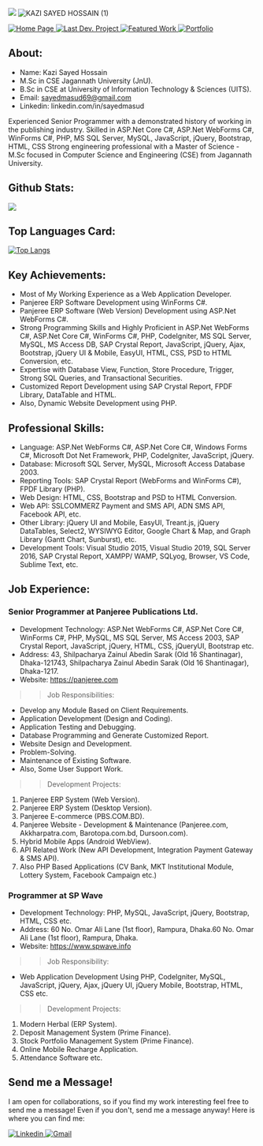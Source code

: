 ![](https://komarev.com/ghpvc/?username=sayed-masud&color=green&label=Profile+Views)
![KAZI SAYED HOSSAIN (1)](https://user-images.githubusercontent.com/83280369/184299575-e2c19e97-0aaf-46be-bb25-27e89e62aed1.jpg)

 <p>
 <a href="https://github.com/sayed-masud" target="_blank">
  <img
    alt="Home Page"
    src="https://img.shields.io/static/v1?label=&message=Home Page&color=lightgrey&style=for-the-badge"
  />
</a>
<a href="https://pbs.com.bd" target="_blank">
  <img
    alt="Last Dev. Project"
    src="https://img.shields.io/static/v1?label=&message=Last Dev. Project&color=blue&style=for-the-badge"
  />
</a>
<a href="https://github.com/stars/sayed-masud/lists/featured-work" target="_blank">
  <img
    alt="Featured Work"
    src="https://img.shields.io/static/v1?label=&message=Featured Work&color=blue&style=for-the-badge"
  />
</a>
 <a href="https://www.youtube.com/embed/ZO53KrVUCtM" target="_blank">
  <img
    alt="Portfolio"
    src="https://img.shields.io/static/v1?label=&message=Work Portfolio&color=red&style=for-the-badge"
  />
</a>
</p>

## About:
- Name: Kazi Sayed Hossain
- M.Sc in CSE Jagannath University (JnU).
- B.Sc in CSE at University of Information Technology & Sciences (UITS).
- Email: sayedmasud69@gmail.com
- Linkedin: linkedin.com/in/sayedmasud

Experienced Senior Programmer with a demonstrated history of working in the publishing industry. Skilled in ASP.Net Core C#, ASP.Net WebForms C#, WinForms C#, PHP, MS SQL Server, MySQL, JavaScript, jQuery, Bootstrap, HTML, CSS  Strong engineering professional with a Master of Science - M.Sc focused in Computer Science and Engineering (CSE) from Jagannath University.



## Github Stats:

<img src="https://github-readme-stats.vercel.app/api?username=sayed-masud&count_private=true&title_color=FD9047&icon_color=FD9047&text_color=0C2233&custom_title=Kazi+Sayed+Hossain's+GitHub+Stats&show_icons=true"/>


## Top Languages Card:

[![Top Langs](https://github-readme-stats.vercel.app/api/top-langs/?username=sayed-masud)](https://github.com/anuraghazra/github-readme-stats)


## Key Achievements:
- Most of My Working Experience as a Web Application Developer.
- Panjeree ERP Software Development using WinForms C#.
- Panjeree ERP Software (Web Version) Development using ASP.Net WebForms C#.
- Strong Programming Skills and Highly Proficient in ASP.Net WebForms C#, ASP.Net Core C#, WinForms C#, PHP, CodeIgniter, MS SQL Server, MySQL, MS Access DB, SAP Crystal Report, JavaScript, jQuery, Ajax, Bootstrap, jQuery UI & Mobile, EasyUI, HTML, CSS, PSD to HTML Conversion, etc.
- Expertise with Database View, Function, Store Procedure, Trigger, Strong SQL Queries, and Transactional Securities.
- Customized Report Development using SAP Crystal Report, FPDF Library, DataTable and HTML.
- Also, Dynamic Website Development using PHP.


## Professional Skills: 
- Language: ASP.Net WebForms C#, ASP.Net Core C#, Windows Forms C#, Microsoft Dot Net Framework, PHP, CodeIgniter, JavaScript, jQuery.
- Database: Microsoft SQL Server, MySQL, Microsoft Access Database 2003.
- Reporting Tools: SAP Crystal Report (WebForms and WinForms C#), FPDF Library (PHP).
- Web Design: HTML, CSS, Bootstrap and PSD to HTML Conversion. 
- Web API: SSLCOMMERZ Payment and SMS API, ADN SMS API, Facebook API, etc.
- Other Library: jQuery UI and Mobile, EasyUI, Treant.js, jQuery DataTables, Select2, WYSIWYG Editor, Google Chart & Map, and Graph Library (Gantt Chart, Sunburst), etc. 
- Development Tools: Visual Studio 2015, Visual Studio 2019, SQL Server 2016, SAP Crystal Report, XAMPP/ WAMP, SQLyog, Browser, VS Code, Sublime Text, etc.


## Job Experience:
### Senior Programmer at Panjeree Publications Ltd.
- Development Technology: ASP.Net WebForms C#, ASP.Net Core C#, WinForms C#, PHP, MySQL, MS SQL Server, MS Access 2003, SAP Crystal Report, JavaScript, jQuery, HTML, CSS, jQueryUI, Bootstrap etc.
- Address: 43, Shilpacharya Zainul Abedin Sarak (Old 16 Shantinagar), Dhaka-121743, Shilpacharya Zainul Abedin Sarak (Old 16 Shantinagar), Dhaka-1217.
- Website: https://panjeree.com

>> Job Responsibilities:
- Develop any Module Based on Client Requirements.
- Application Development (Design and Coding).
- Application Testing and Debugging.
- Database Programming and Generate Customized Report.
- Website Design and Development. 
- Problem-Solving. 
- Maintenance of Existing Software.
- Also, Some User Support Work.

>> Development Projects:
1. Panjeree ERP System (Web Version).
2. Panjeree ERP System (Desktop Version).
3. Panjeree E-commerce (PBS.COM.BD).
4. Panjeree Website - Development & Maintenance (Panjeree.com, Akkharpatra.com, Barotopa.com.bd, Dursoon.com).
5. Hybrid Mobile Apps (Android WebView).
6. API Related Work (New API Development, Integration Payment Gateway & SMS API).
7. Also PHP Based Applications (CV Bank, MKT Institutional Module, Lottery System, Facebook Campaign etc.)

### Programmer at SP Wave
- Development Technology: PHP, MySQL, JavaScript, jQuery, Bootstrap, HTML, CSS etc.
- Address: 60 No. Omar Ali Lane (1st floor), Rampura, Dhaka.60 No. Omar Ali Lane (1st floor), Rampura, Dhaka.
- Website: https://www.spwave.info

>> Job Responsibility: 
- Web Application Development Using PHP, CodeIgniter, MySQL, JavaScript, jQuery, Ajax, jQuery UI, jQuery Mobile, Bootstrap, HTML, CSS etc.

>> Development Projects:
1. Modern Herbal (ERP System).
2. Deposit Management System (Prime Finance).
3. Stock Portfolio Management System (Prime Finance).
4. Online Mobile Recharge Application.
5. Attendance Software etc.



## Send me a Message!
  
  I am open for collaborations, so if you find my work interesting feel free to send me a message! Even if you don't, send me a message anyway! Here is where you can find me:
  
 <p>
<a href="https://www.linkedin.com/in/sayedmasud/" target="_blank">
  <img
    alt="Linkedin"
    src="https://img.shields.io/badge/linkedin-0077B5?logo=linkedin&logoColor=white&style=for-the-badge"
  />
</a>
<a href="https://mail.google.com/mail/?view=cm&fs=1&to=sayedmasud69@gmail.com&su=&body=" target="_blank">
  <img
    alt="Gmail"
    src="https://img.shields.io/badge/Gmail-0077B5?logo=gmail&logoColor=red&style=for-the-badge"
  />
</a>
</p>



